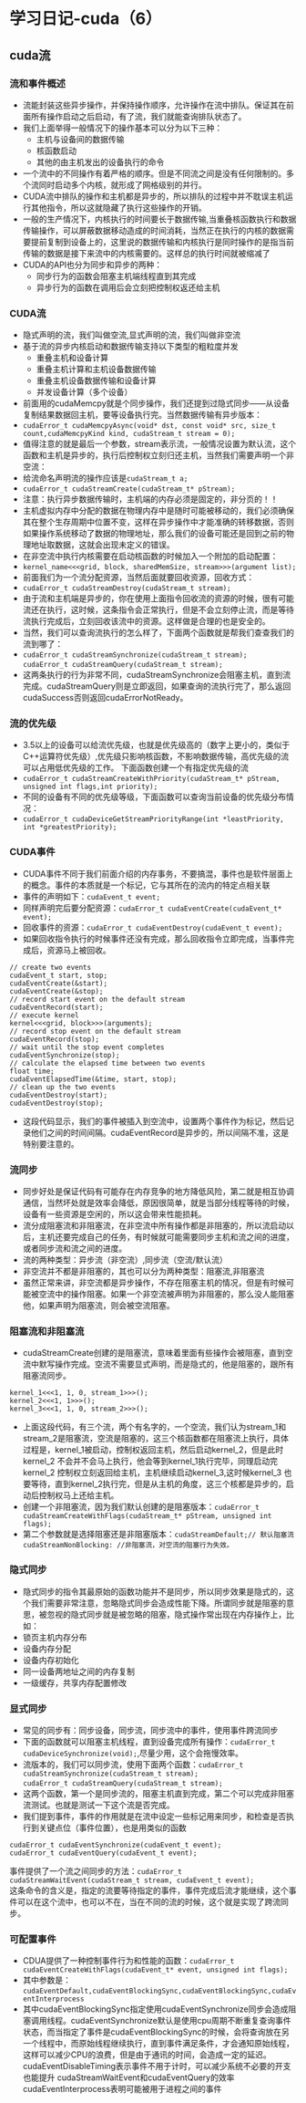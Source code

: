 # 学习日记-cuda（6）
## cuda流
### **流和事件概述**
* 流能封装这些异步操作，并保持操作顺序，允许操作在流中排队。保证其在前面所有操作启动之后启动，有了流，我们就能查询排队状态了。
* 我们上面举得一般情况下的操作基本可以分为以下三种：
    * 主机与设备间的数据传输
    * 核函数启动
    * 其他的由主机发出的设备执行的命令
* 一个流中的不同操作有着严格的顺序。但是不同流之间是没有任何限制的。多个流同时启动多个内核，就形成了网格级别的并行。
* CUDA流中排队的操作和主机都是异步的，所以排队的过程中并不耽误主机运行其他指令，所以这就隐藏了执行这些操作的开销。
* 一般的生产情况下，内核执行的时间要长于数据传输,当重叠核函数执行和数据传输操作，可以屏蔽数据移动造成的时间消耗，当然正在执行的内核的数据需要提前复制到设备上的，这里说的数据传输和内核执行是同时操作的是指当前传输的数据是接下来流中的内核需要的。这样总的执行时间就被缩减了
* CUDA的API也分为同步和异步的两种：
  * 同步行为的函数会阻塞主机端线程直到其完成
  * 异步行为的函数在调用后会立刻把控制权返还给主机
### **CUDA流**
* 隐式声明的流，我们叫做空流,显式声明的流，我们叫做非空流
* 基于流的异步内核启动和数据传输支持以下类型的粗粒度并发
    * 重叠主机和设备计算
    * 重叠主机计算和主机设备数据传输
    * 重叠主机设备数据传输和设备计算
    * 并发设备计算（多个设备）
* 前面用的cudaMemcpy就是个同步操作，我们还提到过隐式同步——从设备复制结果数据回主机，要等设备执行完。当然数据传输有异步版本：
* `cudaError_t cudaMemcpyAsync(void* dst, const void* src, size_t count,cudaMemcpyKind kind, cudaStream_t stream = 0);`
* 值得注意的就是最后一个参数，stream表示流，一般情况设置为默认流，这个函数和主机是异步的，执行后控制权立刻归还主机，当然我们需要声明一个非空流：
* 给流命名声明流的操作应该是`cudaStream_t a;`
* `cudaError_t cudaStreamCreate(cudaStream_t* pStream);`
* 注意：执行异步数据传输时，主机端的内存必须是固定的，非分页的！！
* 主机虚拟内存中分配的数据在物理内存中是随时可能被移动的，我们必须确保其在整个生存周期中位置不变，这样在异步操作中才能准确的转移数据，否则如果操作系统移动了数据的物理地址，那么我们的设备可能还是回到之前的物理地址取数据，这就会出现未定义的错误。
* 在非空流中执行内核需要在启动核函数的时候加入一个附加的启动配置：
* `kernel_name<<<grid, block, sharedMemSize, stream>>>(argument list);`
* 前面我们为一个流分配资源，当然后面就要回收资源，回收方式：
* `cudaError_t cudaStreamDestroy(cudaStream_t stream);`
* 由于流和主机端是异步的，你在使用上面指令回收流的资源的时候，很有可能流还在执行，这时候，这条指令会正常执行，但是不会立刻停止流，而是等待流执行完成后，立刻回收该流中的资源。这样做是合理的也是安全的。
* 当然，我们可以查询流执行的怎么样了，下面两个函数就是帮我们查查我们的流到哪了：
* `cudaError_t cudaStreamSynchronize(cudaStream_t stream);`  
`cudaError_t cudaStreamQuery(cudaStream_t stream);`
* 这两条执行的行为非常不同，cudaStreamSynchronize会阻塞主机，直到流完成。cudaStreamQuery则是立即返回，如果查询的流执行完了，那么返回cudaSuccess否则返回cudaErrorNotReady。
### **流的优先级**
* 3.5以上的设备可以给流优先级，也就是优先级高的（数字上更小的，类似于C++运算符优先级）,优先级只影响核函数，不影响数据传输，高优先级的流可以占用低优先级的工作。
下面函数创建一个有指定优先级的流
* `cudaError_t cudaStreamCreateWithPriority(cudaStream_t* pStream, unsigned int flags,int priority);`
* 不同的设备有不同的优先级等级，下面函数可以查询当前设备的优先级分布情况：
* `cudaError_t cudaDeviceGetStreamPriorityRange(int *leastPriority, int *greatestPriority);`
### **CUDA事件**
* CUDA事件不同于我们前面介绍的内存事务，不要搞混，事件也是软件层面上的概念。事件的本质就是一个标记，它与其所在的流内的特定点相关联
* 事件的声明如下：`cudaEvent_t event;`
* 同样声明完后要分配资源：`cudaError_t cudaEventCreate(cudaEvent_t* event);`
* 回收事件的资源：`cudaError_t cudaEventDestroy(cudaEvent_t event);`
* 如果回收指令执行的时候事件还没有完成，那么回收指令立即完成，当事件完成后，资源马上被回收。
```
// create two events
cudaEvent_t start, stop;
cudaEventCreate(&start);
cudaEventCreate(&stop);
// record start event on the default stream
cudaEventRecord(start);
// execute kernel
kernel<<<grid, block>>>(arguments);
// record stop event on the default stream
cudaEventRecord(stop);
// wait until the stop event completes
cudaEventSynchronize(stop);
// calculate the elapsed time between two events
float time;
cudaEventElapsedTime(&time, start, stop);
// clean up the two events
cudaEventDestroy(start);
cudaEventDestroy(stop);
```
* 这段代码显示，我们的事件被插入到空流中，设置两个事件作为标记，然后记录他们之间的时间间隔。cudaEventRecord是异步的，所以间隔不准，这是特别要注意的。
### **流同步**
* 同步好处是保证代码有可能存在内存竞争的地方降低风险，第二就是相互协调通信，当然坏处就是效率会降低，原因很简单，就是当部分线程等待的时候，设备有一些资源是空闲的，所以这会带来性能损耗。
* 流分成阻塞流和非阻塞流，在非空流中所有操作都是非阻塞的，所以流启动以后，主机还要完成自己的任务，有时候就可能需要同步主机和流之间的进度，或者同步流和流之间的进度。
* 流的两种类型：异步流（非空流）,同步流（空流/默认流）
* 非空流并不都是非阻塞的，其也可以分为两种类型：阻塞流,非阻塞流
* 虽然正常来讲，非空流都是异步操作，不存在阻塞主机的情况，但是有时候可能被空流中的操作阻塞。如果一个非空流被声明为非阻塞的，那么没人能阻塞他，如果声明为阻塞流，则会被空流阻塞。
### **阻塞流和非阻塞流**
* cudaStreamCreate创建的是阻塞流，意味着里面有些操作会被阻塞，直到空流中默写操作完成。空流不需要显式声明，而是隐式的，他是阻塞的，跟所有阻塞流同步。
```
kernel_1<<<1, 1, 0, stream_1>>>();
kernel_2<<<1, 1>>>();
kernel_3<<<1, 1, 0, stream_2>>>();
```
* 上面这段代码，有三个流，两个有名字的，一个空流，我们认为stream_1和stream_2是阻塞流，空流是阻塞的，这三个核函数都在阻塞流上执行，具体过程是，kernel_1被启动，控制权返回主机，然后启动kernel_2，但是此时kernel_2 不会并不会马上执行，他会等到kernel_1执行完毕，同理启动完kernel_2 控制权立刻返回给主机，主机继续启动kernel_3,这时候kernel_3 也要等待，直到kernel_2执行完，但是从主机的角度，这三个核都是异步的，启动后控制权马上还给主机。
* 创建一个非阻塞流，因为我们默认创建的是阻塞版本：`cudaError_t cudaStreamCreateWithFlags(cudaStream_t* pStream, unsigned int flags);`
* 第二个参数就是选择阻塞还是非阻塞版本：`cudaStreamDefault;// 默认阻塞流
cudaStreamNonBlocking: //非阻塞流，对空流的阻塞行为失效。`
### **隐式同步**
* 隐式同步的指令其最原始的函数功能并不是同步，所以同步效果是隐式的，这个我们需要非常注意，忽略隐式同步会造成性能下降。所谓同步就是阻塞的意思，被忽视的隐式同步就是被忽略的阻塞，隐式操作常出现在内存操作上，比如：
* 锁页主机内存分布
* 设备内存分配
* 设备内存初始化
* 同一设备两地址之间的内存复制
* 一级缓存，共享内存配置修改
### **显式同步**
* 常见的同步有：同步设备，同步流，同步流中的事件，使用事件跨流同步
* 下面的函数就可以阻塞主机线程，直到设备完成所有操作：`cudaError_t cudaDeviceSynchronize(void);`,尽量少用，这个会拖慢效率。
* 流版本的，我们可以同步流，使用下面两个函数：`cudaError_t cudaStreamSynchronize(cudaStream_t stream);`  
`cudaError_t cudaStreamQuery(cudaStream_t stream);`
* 这两个函数，第一个是同步流的，阻塞主机直到完成，第二个可以完成非阻塞流测试。也就是测试一下这个流是否完成。
* 我们提到事件，事件的作用就是在流中设定一些标记用来同步，和检查是否执行到关键点位（事件位置），也是用类似的函数
```
cudaError_t cudaEventSynchronize(cudaEvent_t event);
cudaError_t cudaEventQuery(cudaEvent_t event);
```
事件提供了一个流之间同步的方法：`cudaError_t cudaStreamWaitEvent(cudaStream_t stream, cudaEvent_t event);`  
这条命令的含义是，指定的流要等待指定的事件，事件完成后流才能继续，这个事件可以在这个流中，也可以不在，当在不同的流的时候，这个就是实现了跨流同步。
### **可配置事件**
* CDUA提供了一种控制事件行为和性能的函数：`cudaError_t cudaEventCreateWithFlags(cudaEvent_t* event, unsigned int flags);`
* 其中参数是：`cudaEventDefault,cudaEventBlockingSync,cudaEventBlockingSync,cudaEventInterprocess`
* 其中cudaEventBlockingSync指定使用cudaEventSynchronize同步会造成阻塞调用线程。cudaEventSynchronize默认是使用cpu周期不断重复查询事件状态，而当指定了事件是cudaEventBlockingSync的时候，会将查询放在另一个线程中，而原始线程继续执行，直到事件满足条件，才会通知原始线程，这样可以减少CPU的浪费，但是由于通讯的时间，会造成一定的延迟。  
cudaEventDisableTiming表示事件不用于计时，可以减少系统不必要的开支也能提升    cudaStreamWaitEvent和cudaEventQuery的效率  
cudaEventInterprocess表明可能被用于进程之间的事件  